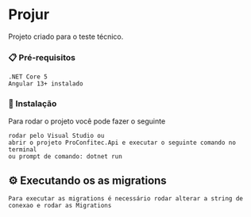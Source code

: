 # Projur

Projeto criado para o teste técnico.

### 📋 Pré-requisitos

```
.NET Core 5
Angular 13+ instalado
```

### 🔧 Instalação

Para rodar o projeto você pode fazer o seguinte

```
rodar pelo Visual Studio ou
abrir o projeto ProConfitec.Api e executar o seguinte comando no terminal
ou prompt de comando: dotnet run
```


## ⚙️ Executando os as migrations

```
Para executar as migrations é necessário rodar alterar a string de conexao e rodar as Migrations
```
